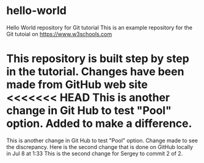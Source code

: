 # hello-world
Hello World repository for Git tutorial
This is an example repository for the Git tutoial on https://www.w3schools.com

This repository is built step by step in the tutorial.
Changes have been made from GitHub web site
<<<<<<< HEAD
This is another change in Git Hub to test "Pool" option. Added to make a difference.
=======
This is another change in Git Hub to test "Pool" option. Change made to see the discrepancy.
Here is the second change that is done on GitHub locally in Jul 8 at 1:33
This is the second change for Sergey to commit 2 of 2.
